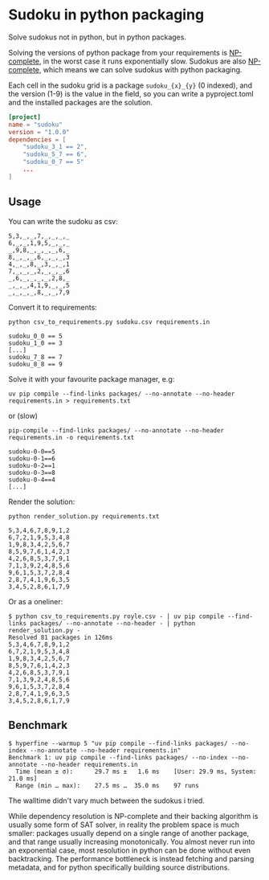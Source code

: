 # Sudoku in python packaging

Solve sudokus not in python, but in python packages.

Solving the versions of python package from your requirements is [NP-complete](https://research.swtch.com/version-sat), in the worst case it runs exponentially slow. Sudokus are also [NP-complete](http://mountainvistasoft.com/docs/ASP.pdf), which means we can solve sudokus with python packaging.

Each cell in the sudoku grid is a package
`sudoku_{x}_{y}` (0 indexed), and the version (1-9) is the value in the field, so you can write a pyproject.toml and the installed packages are the solution.

```toml
[project]
name = "sudoku"
version = "1.0.0"
dependencies = [
    "sudoku_3_1 == 2",
    "sudoku_5_7 == 6",
    "sudoku_0_7 == 5"
    ...
]
```

## Usage

You can write the sudoku as csv:

```
5,3,_,_,7,_,_,_,_
6,_,_,1,9,5,_,_,_
_,9,8,_,_,_,_,6,_
8,_,_,_,6,_,_,_,3
4,_,_,8,_,3,_,_,1
7,_,_,_,2,_,_,_,6
_,6,_,_,_,_,2,8,_
_,_,_,4,1,9,_,_,5
_,_,_,_,8,_,_,7,9
```

Convert it to requirements:

```shell
python csv_to_requirements.py sudoku.csv requirements.in
```

```
sudoku_0_0 == 5
sudoku_1_0 == 3
[...]
sudoku_7_8 == 7
sudoku_8_8 == 9
```

Solve it with your favourite package manager, e.g:

```shell
uv pip compile --find-links packages/ --no-annotate --no-header requirements.in > requirements.txt
```

or (slow)

```shell
pip-compile --find-links packages/ --no-annotate --no-header requirements.in -o requirements.txt
```

```
sudoku-0-0==5
sudoku-0-1==6
sudoku-0-2==1
sudoku-0-3==8
sudoku-0-4==4
[...]
```

Render the solution:

```shell
python render_solution.py requirements.txt
```

```
5,3,4,6,7,8,9,1,2
6,7,2,1,9,5,3,4,8
1,9,8,3,4,2,5,6,7
8,5,9,7,6,1,4,2,3
4,2,6,8,5,3,7,9,1
7,1,3,9,2,4,8,5,6
9,6,1,5,3,7,2,8,4
2,8,7,4,1,9,6,3,5
3,4,5,2,8,6,1,7,9
```

Or as a oneliner:

```console
$ python csv_to_requirements.py royle.csv - | uv pip compile --find-links packages/ --no-annotate --no-header - | python render_solution.py -
Resolved 81 packages in 126ms
5,3,4,6,7,8,9,1,2
6,7,2,1,9,5,3,4,8
1,9,8,3,4,2,5,6,7
8,5,9,7,6,1,4,2,3
4,2,6,8,5,3,7,9,1
7,1,3,9,2,4,8,5,6
9,6,1,5,3,7,2,8,4
2,8,7,4,1,9,6,3,5
3,4,5,2,8,6,1,7,9
```

## Benchmark

```
$ hyperfine --warmup 5 "uv pip compile --find-links packages/ --no-index --no-annotate --no-header requirements.in"
Benchmark 1: uv pip compile --find-links packages/ --no-index --no-annotate --no-header requirements.in
  Time (mean ± σ):      29.7 ms ±   1.6 ms    [User: 29.9 ms, System: 21.0 ms]
  Range (min … max):    27.5 ms …  35.0 ms    97 runs
```

The walltime didn't vary much between the sudokus i tried.

While dependency resolution is NP-complete and their backing algorithm is usually some form of SAT solver, in reality the problem space is much smaller: packages usually depend on a single range of another package, and that range usually increasing monotonically. You almost never run into an exponential case, most resolution in python can be done without even backtracking. The performance bottleneck is instead fetching and parsing metadata, and for python specifically building source distributions.
